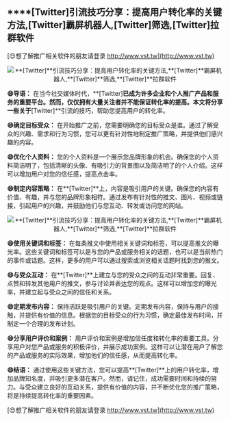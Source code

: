 ## ****[Twitter]**引流技巧分享：提高用户转化率的关键方法,**[Twitter]**霸屏机器人,**[Twitter]**筛选,**[Twitter]**拉群软件**

[😍想了解推广相关软件的朋友请登录 http://www.vst.tw](http://www.vst.tw)

 <center><img src="https://vst.tw/MP4/tuiguang/png/5.png" alt="**[Twitter]**引流技巧分享：提高用户转化率的关键方法,**[Twitter]**霸屏机器人,**[Twitter]**筛选,**[Twitter]**拉群软件"></center>

**😄导语：**
在当今社交媒体时代，**[Twitter]**已成为许多企业和个人推广产品和服务的重要平台。然而，仅仅拥有大量关注者并不能保证转化率的提高。本文将分享一些关于**[Twitter]**引流的技巧，帮助您提高用户的转化率。

**😄确定目标受众：**
在开始推广之前，您需要明确您的目标受众是谁。通过了解受众的兴趣、需求和行为习惯，您可以更有针对性地制定推广策略，并提供他们感兴趣的内容。

**😄优化个人资料：**
您的个人资料是一个展示您品牌形象的机会。确保您的个人资料简洁明了，包括清晰的头像、有吸引力的背景图以及简洁明了的个人介绍。这样可以增加用户对您的信任感，提高点击率。

**😄制定内容策略：**
在**[Twitter]**上，内容是吸引用户的关键。确保您的内容有价值、有趣，并与您的品牌形象相符。通过发布有针对性的推文、图片、视频或链接，引起用户的兴趣，并鼓励他们与您互动、转发或访问您的网站。

 <center><img src="https://vst.tw/MP4/tuiguang/png/3.png" alt="**[Twitter]**引流技巧分享：提高用户转化率的关键方法,**[Twitter]**霸屏机器人,**[Twitter]**筛选,**[Twitter]**拉群软件"></center>

**😄使用关键词和标签：**
在每条推文中使用相关关键词和标签，可以提高推文的曝光率。这些关键词和标签可以是与您的产品或服务相关的话题，也可以是当前热门的事件或话题。这样，更多的用户可以通过搜索或浏览相关话题时找到您的推文。

**😄与受众互动：**
在**[Twitter]**上建立与您的受众之间的互动非常重要。回复、点赞和转发其他用户的推文，参与讨论并表达您的观点。这样可以增加您的曝光率，并建立起与受众之间的信任和关系。

**😄定期发布内容：**
保持活跃是吸引用户的关键。定期发布内容，保持与用户的接触，并提供有价值的信息。根据您的目标受众的行为习惯，确定最佳发布时间，并制定一个合理的发布计划。

**😄分享用户评价和案例：**
用户评价和案例是增加信任度和转化率的重要工具。分享用户对您产品或服务的积极评价，并展示成功案例。这样可以让潜在用户了解您的产品或服务的实际效果，增加他们的信任感，从而提高转化率。

**😄结语：**
通过使用这些关键方法，您可以提高**[Twitter]**上的用户转化率，增加品牌知名度，并吸引更多潜在客户。然而，请记住，成功需要时间和持续的努力。与受众建立良好的互动关系，提供有价值的内容，并不断优化您的推广策略，将是持续提高转化率的重要因素。

[😍想了解推广相关软件的朋友请登录 http://www.vst.tw](http://www.vst.tw)



